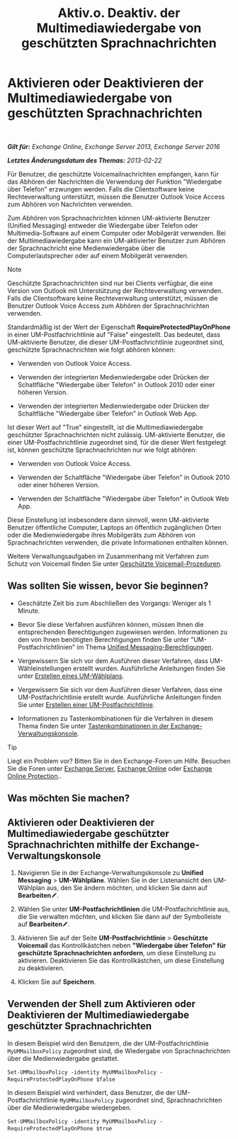 ﻿---
title: 'Aktiv.o. Deaktiv. der Multimediawiedergabe von geschützten Sprachnachrichten'
TOCTitle: Aktivieren oder Deaktivieren der Multimediawiedergabe von geschützten Sprachnachrichten
ms:assetid: 3c33370c-4262-42b1-8d83-d61fc7c426cd
ms:mtpsurl: https://technet.microsoft.com/de-de/library/Ee423543(v=EXCHG.150)
ms:contentKeyID: 52062692
ms.date: 04/24/2018
mtps_version: v=EXCHG.150
ms.translationtype: HT
---

# Aktivieren oder Deaktivieren der Multimediawiedergabe von geschützten Sprachnachrichten

 

_**Gilt für:** Exchange Online, Exchange Server 2013, Exchange Server 2016_

_**Letztes Änderungsdatum des Themas:** 2013-02-22_

Für Benutzer, die geschützte Voicemailnachrichten empfangen, kann für das Abhören der Nachrichten die Verwendung der Funktion "Wiedergabe über Telefon" erzwungen werden. Falls die Clientsoftware keine Rechteverwaltung unterstützt, müssen die Benutzer Outlook Voice Access zum Abhören von Nachrichten verwenden.

Zum Abhören von Sprachnachrichten können UM-aktivierte Benutzer (Unified Messaging) entweder die Wiedergabe über Telefon oder Multimedia-Software auf einem Computer oder Mobilgerät verwenden. Bei der Multimediawiedergabe kann ein UM-aktivierter Benutzer zum Abhören der Sprachnachricht eine Medienwiedergabe über die Computerlautsprecher oder auf einem Mobilgerät verwenden.


> [!NOTE]
> Geschützte Sprachnachrichten sind nur bei Clients verfügbar, die eine Version von&nbsp;Outlook mit Unterstützung der Rechteverwaltung verwenden. Falls die Clientsoftware keine Rechteverwaltung unterstützt, müssen die Benutzer Outlook Voice Access zum Abhören der Sprachnachrichten verwenden.



Standardmäßig ist der Wert der Eigenschaft **RequireProtectedPlayOnPhone** in einer UM-Postfachrichtlinie auf "False" eingestellt. Das bedeutet, dass UM-aktivierte Benutzer, die dieser UM-Postfachrichtlinie zugeordnet sind, geschützte Sprachnachrichten wie folgt abhören können:

  - Verwenden von Outlook Voice Access.

  - Verwenden der integrierten Medienwiedergabe oder Drücken der Schaltfläche "Wiedergabe über Telefon" in Outlook 2010 oder einer höheren Version.

  - Verwenden der integrierten Medienwiedergabe oder Drücken der Schaltfläche "Wiedergabe über Telefon" in Outlook Web App.

Ist dieser Wert auf "True" eingestellt, ist die Multimediawiedergabe geschützter Sprachnachrichten nicht zulässig. UM-aktivierte Benutzer, die einer UM-Postfachrichtlinie zugeordnet sind, für die dieser Wert festgelegt ist, können geschützte Sprachnachrichten nur wie folgt abhören:

  - Verwenden von Outlook Voice Access.

  - Verwenden der Schaltfläche "Wiedergabe über Telefon" in Outlook 2010 oder einer höheren Version.

  - Verwenden der Schaltfläche "Wiedergabe über Telefon" in Outlook Web App.

Diese Einstellung ist insbesondere dann sinnvoll, wenn UM-aktivierte Benutzer öffentliche Computer, Laptops an öffentlich zugänglichen Orten oder die Medienwiedergabe ihres Mobilgeräts zum Abhören von Sprachnachrichten verwenden, die private Informationen enthalten können.

Weitere Verwaltungsaufgaben im Zusammenhang mit Verfahren zum Schutz von Voicemail finden Sie unter [Geschützte Voicemail-Prozeduren](protected-voice-mail-procedures-exchange-2013-help.md).

## Was sollten Sie wissen, bevor Sie beginnen?

  - Geschätzte Zeit bis zum Abschließen des Vorgangs: Weniger als 1 Minute.

  - Bevor Sie diese Verfahren ausführen können, müssen Ihnen die entsprechenden Berechtigungen zugewiesen werden. Informationen zu den von Ihnen benötigten Berechtigungen finden Sie unter "UM-Postfachrichtlinien" im Thema [Unified Messaging-Berechtigungen](unified-messaging-permissions-exchange-2013-help.md).

  - Vergewissern Sie sich vor dem Ausführen dieser Verfahren, dass UM-Wähleinstellungen erstellt wurden. Ausführliche Anleitungen finden Sie unter [Erstellen eines UM-Wählplans](create-a-um-dial-plan-exchange-2013-help.md).

  - Vergewissern Sie sich vor dem Ausführen dieser Verfahren, dass eine UM-Postfachrichtlinie erstellt wurde. Ausführliche Anleitungen finden Sie unter [Erstellen einer UM-Postfachrichtlinie](create-a-um-mailbox-policy-exchange-2013-help.md).

  - Informationen zu Tastenkombinationen für die Verfahren in diesem Thema finden Sie unter [Tastenkombinationen in der Exchange-Verwaltungskonsole](keyboard-shortcuts-in-the-exchange-admin-center-exchange-online-protection-help.md).


> [!TIP]
> Liegt ein Problem vor? Bitten Sie in den Exchange-Foren um Hilfe. Besuchen Sie die Foren unter <A href="https://go.microsoft.com/fwlink/p/?linkid=60612">Exchange Server</A>, <A href="https://go.microsoft.com/fwlink/p/?linkid=267542">Exchange Online</A> oder <A href="https://go.microsoft.com/fwlink/p/?linkid=285351">Exchange Online Protection</A>..



## Was möchten Sie machen?

## Aktivieren oder Deaktivieren der Multimediawiedergabe geschützter Sprachnachrichten mithilfe der Exchange-Verwaltungskonsole

1.  Navigieren Sie in der Exchange-Verwaltungskonsole zu **Unified Messaging** \> **UM-Wählpläne**. Wählen Sie in der Listenansicht den UM-Wählplan aus, den Sie ändern möchten, und klicken Sie dann auf **Bearbeiten**![Bearbeitungssymbol](images/Bb124582.6f53ccb2-1f13-4c02-bea0-30690e6ea71d(EXCHG.150).gif "Bearbeitungssymbol").

2.  Wählen Sie unter **UM-Postfachrichtlinien** die UM-Postfachrichtlinie aus, die Sie verwalten möchten, und klicken Sie dann auf der Symbolleiste auf **Bearbeiten**![Bearbeitungssymbol](images/Bb124582.6f53ccb2-1f13-4c02-bea0-30690e6ea71d(EXCHG.150).gif "Bearbeitungssymbol").

3.  Aktivieren Sie auf der Seite **UM-Postfachrichtlinie** \> **Geschützte Voicemail** das Kontrollkästchen neben **"Wiedergabe über Telefon" für geschützte Sprachnachrichten anfordern**, um diese Einstellung zu aktivieren. Deaktivieren Sie das Kontrollkästchen, um diese Einstellung zu deaktivieren.

4.  Klicken Sie auf **Speichern**.

## Verwenden der Shell zum Aktivieren oder Deaktivieren der Multimediawiedergabe geschützter Sprachnachrichten

In diesem Beispiel wird den Benutzern, die der UM-Postfachrichtlinie `MyUMMailboxPolicy` zugeordnet sind, die Wiedergabe von Sprachnachrichten über die Medienwiedergabe gestattet.

    Set-UMMailboxPolicy -identity MyUMMailboxPolicy -RequireProtectedPlayOnPhone $false

In diesem Beispiel wird verhindert, dass Benutzer, die der UM-Postfachrichtlinie `MyUMMailboxPolicy` zugeordnet sind, Sprachnachrichten über die Medienwiedergabe wiedergeben.

    Set-UMMailboxPolicy -identity MyUMMailboxPolicy -RequireProtectedPlayOnPhone $true

